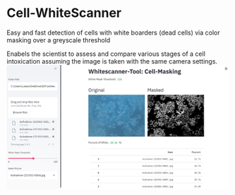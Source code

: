 # Cell-WhiteScanner
Easy and fast detection of cells with white boarders (dead cells) via color masking over a greyscale threshold

Enabels the scientist to assess and compare various stages of a cell intoxication assuming the image is taken with the same camera settings.
![Screenshot](https://github.com/LukasWohlfart/Cell-WhiteScanner/blob/main/screenshot.JPG)
